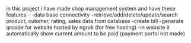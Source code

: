 in this project i have made shop management system and have these features - 
-data base connectivity
-retrieve/add/delete/update/search product, cutomer, rating, sales data from database
-create bill 
-generate qrcode for website hosted by ngrok (for free hosting)
-in website it automatically show current amount to be paid (payment portol not made)
